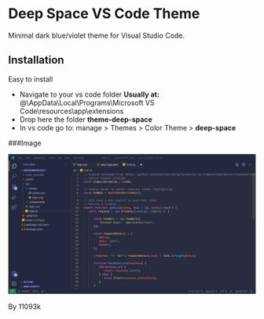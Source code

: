 # Deep Space VS Code Theme

Minimal dark blue/violet theme for Visual Studio Code.

## Installation

Easy to install

- Navigate to your vs code folder
**Usually at:** @\AppData\Local\Programs\Microsoft VS Code\resources\app\extensions
- Drop here the folder **theme-deep-space**
- In vs code go to:  manage > Themes > Color Theme > **deep-space**
    

###Image

![](example-images/deep-space-theme-image.jpg)



By 11093k
